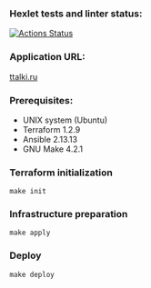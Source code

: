 ### Hexlet tests and linter status:
[![Actions Status](https://github.com/OlgaZtv/devops-for-programmers-project-77/actions/workflows/hexlet-check.yml/badge.svg)](https://github.com/OlgaZtv/devops-for-programmers-project-77/actions)


### Application URL:
[ttalki.ru](http://ttalki.ru/)

### Prerequisites:
- UNIX system (Ubuntu)
- Terraform 1.2.9
- Ansible 2.13.13
- GNU Make 4.2.1


### Terraform initialization
``make init``

### Infrastructure preparation
``make apply``

### Deploy
``make deploy``
